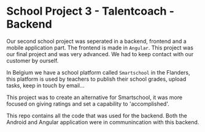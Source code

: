 # School Project 3 - Talentcoach - Backend

Our second school project was seperated in a backend, frontend and a mobile application part. The frontend is made in `Angular`.
This project was our final project and was very advanced. We had to keep contact with our customer by ourself.

In Belgium we have a school platform called `Smartschool` in the Flanders, this platform is used by teachers to publish their school grades, upload tasks, keep in touch by email...

This project was to create an alternative for Smartschool, it was more focused on giving ratings and set a capability to 'accomplished'.

This repo contains all the code that was used for the backend. Both the Android and Angular application were in communincation with this backend.
